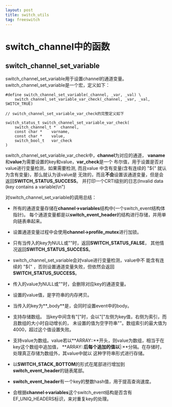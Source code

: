 ```yaml
---
layout: post
title: switch_utils
tag: freeswitch
---
```


# switch_channel中的函数

## switch_channel_set_variable

switch_channel_set_variable用于设置channel的通道变量。
switch_channel_set_variable是一个宏，定义如下：
```
#define switch_channel_set_variable(_channel, _var, _val) \
	switch_channel_set_variable_var_check(_channel, _var, _val, SWITCH_TRUE)
	
// switch_channel_set_variable_var_check的完整定义如下

switch_status_t switch_channel_set_variable_var_check(
	switch_channel_t * 	channel,
	const char * 	varname,
	const char * 	value,
	switch_bool_t 	var_check 
)	
```

switch_channel_set_variable_var_check中，**channel**为对应的通道，
**vaname**和**value**为需要设置的key和value，**var_check**是一个
布尔值，用于设置是否对value进行变量检测，如果需要检测, 而且value
中含有变量(含有连续的 "${" 就认为含有变量)，那么就认为该value是
无效的，而且**不会**设置该通道变量，但是会返回**SWITCH_STATUS_SUCCESS**。
并打印一个CRTI级别的日志(Invalid data (key contains a variable)\n")


对switch_channel_set_variable的调用总结：
- 所有的通道变量存储在**channel->variables**结构中(一个switch_event结构体指针)。
  每个通道变量都是以**switch_event_header**的结构进行存储，并用单向链表串起来。
- 设置通道变量过程中会使用**channel->profile_mutex**进行加锁。
- 只有当传入的key为NULL或""时，返回**SWITCH_STATUS_FALSE**，
  其他情况返回**SWITCH_STATUS_SUCCESS**。
- switch_channel_set_variable会对value进行变量检测，value中不
  能含有连续的 "${" ，否则设置通道变量失败，但依然会返回**SWITCH_STATUS_SUCCESS**。
- 传入的value为NULL或""时，会删除对应key的通道变量。
- 设置的value值，是字符串的内存拷贝。
- 当传入的key为**_body**是，会同时设置event中的body。
- 支持存储数组。
  当key中间含有"\["时，会以"\["左侧为key值，右侧为索引，而且数组的大小时自动增长的，
  未设置的值为空字符串""。数组索引的最大值为4000，超过这个值设置失败。
  
- 支持value为数组。value若以**ARRAY::**开头，则value为数组，相当于在key这个数组中追加值，
  **ARRAY::**后每个追加的值以**|:**分隔。在存储时，处理真正存储为数组外，其value中就以
  这种字符串形式进行存储。
- 以**SWITCH_STACK_BOTTOM**的形式在尾部进行增加到**switch_event_header**的链表尾部。
- **switch_event_header**有一个key的整数hash值，用于提高查询速度。
- 会根据**channel->variables**这个switch_event结构是否含有EF_UNIQ_HEADERS标识，来对重复key的处理。
